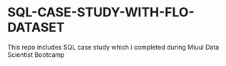 # SQL-CASE-STUDY-WITH-FLO-DATASET
This repo includes SQL case study which i completed during Miuul Data Scientist Bootcamp 
